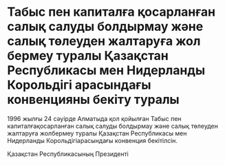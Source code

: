 # Табыс пен капиталға қосарланған салық салуды болдырмау және салық төлеуден жалтаруға жол бермеу туралы Қазақстан Республикасы мен Нидерланды Корольдiгi арасындағы конвенцияны бекiту туралы

1996 жылғы 24 сәуiрде Алматыда қол қойылған Табыс пен капиталғақосарланған салық салуды болдырмау және салық төлеуден жалтаруға жолбермеу туралы Қазақстан Республикасы мен Нидерланды Корольдiгiарасындағы конвенция бекiтiлсiн.

Қазақстан Республикасының Президентi

